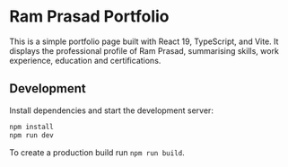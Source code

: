 # Ram Prasad Portfolio

This is a simple portfolio page built with React 19, TypeScript, and Vite. It displays the professional profile of Ram Prasad, summarising skills, work experience, education and certifications.

## Development

Install dependencies and start the development server:

```bash
npm install
npm run dev
```

To create a production build run `npm run build`.
